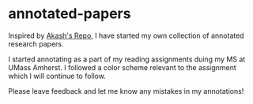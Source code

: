 # annotated-papers

Inspired by [Akash's Repo](https://github.com/AakashKumarNain/annotated_research_papers), I have started my own collection of annotated research papers.

I started annotating as a part of my reading assignments duing my MS at UMass Amherst. I followed a color scheme relevant to the assignment which I will continue to follow.


Please leave feedback and let me know any mistakes in my annotations! 
